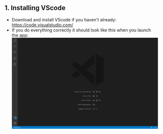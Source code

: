 ## 1. Installing VScode
- Download and install VScode if you haven't already: https://code.visualstudio.com/
- If you do everything correctly it should look like this when you launch the app: ![](https://github.com/ctomlin1/cse15l-lab-reports/blob/main/lab1/images/installingvscode.png)
